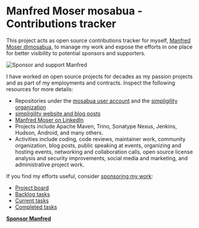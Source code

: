 # Manfred Moser mosabua - Contributions tracker

This project acts as open source contributions tracker for myself, [Manfred
Moser @mosabua](https://github.com/mosabua), to manage my work and expose the
efforts in one place for better visibility to potential sponsors and supporters.

![Sponsor and support Manfred](https://img.shields.io/github/sponsors/mosabua)

I have worked on open source projects for decades as my passion projects and as
part of my employments and contracts. Inspect the following resources for more
details:

* Repositories under the [mosabua user
  account](https://github.com/mosabua?tab=repositories) and the [simpligility
  organization](https://github.com/simpligility)
* [simpligility website and blog posts](https://simpligility.ca/)
* [Manfred Moser on LinkedIn](https://www.linkedin.com/in/manfredmoser/)
* Projects include Apache Maven, Trino, Sonatype Nexus, Jenkins, Hudson,
  Android, and many others.
* Activities include coding, code reviews, maintainer work, community
  organization, blog posts, public speaking at events, organizing and hosting
  events, networking and collaboration calls, open source license analysis and
  security improvements, social media and marketing, and administrative project
  work.

If you find my efforts useful, consider [sponsoring my
work](https://github.com/sponsors/mosabua):

* [Project board](https://github.com/orgs/simpligility/projects/1/views/1)
* [Backlog tasks](https://github.com/orgs/simpligility/projects/1/views/8)
* [Current tasks](https://github.com/orgs/simpligility/projects/1/views/5)
* [Completed tasks](https://github.com/orgs/simpligility/projects/1/views/7)

[**Sponsor Manfred**](https://github.com/sponsors/mosabua)

